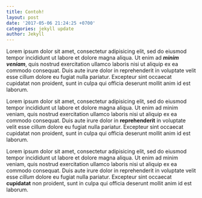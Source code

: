 ```yaml
---
title: Contoh!
layout: post
date: '2017-05-06 21:24:25 +0700'
categories: jekyll update
author: Jekyll
---
```


Lorem ipsum dolor sit amet, consectetur adipisicing elit, sed do eiusmod tempor incididunt ut labore et dolore magna aliqua. Ut enim ad ***minim veniam***, quis nostrud exercitation ullamco laboris nisi ut aliquip ex ea commodo consequat. Duis aute irure dolor in reprehenderit in voluptate velit esse cillum dolore eu fugiat nulla pariatur. Excepteur sint occaecat cupidatat non proident, sunt in culpa qui officia deserunt mollit anim id est laborum.

Lorem ipsum dolor sit amet, consectetur adipisicing elit, sed do eiusmod tempor incididunt ut labore et dolore magna aliqua. Ut enim ad minim veniam, quis nostrud exercitation ullamco laboris nisi ut aliquip ex ea commodo consequat. Duis aute irure dolor in **reprehenderit** in voluptate velit esse cillum dolore eu fugiat nulla pariatur. Excepteur sint occaecat cupidatat non proident, sunt in culpa qui officia deserunt mollit anim id est laborum.

Lorem ipsum dolor sit amet, consectetur adipisicing elit, sed do eiusmod tempor incididunt ut labore et dolore magna aliqua. Ut enim ad minim veniam, quis nostrud exercitation ullamco laboris nisi ut aliquip ex ea commodo consequat. Duis aute irure dolor in reprehenderit in voluptate velit esse *cillum* dolore eu fugiat nulla pariatur. Excepteur sint occaecat **cupidatat** non proident, sunt in culpa qui officia deserunt mollit anim id est laborum.